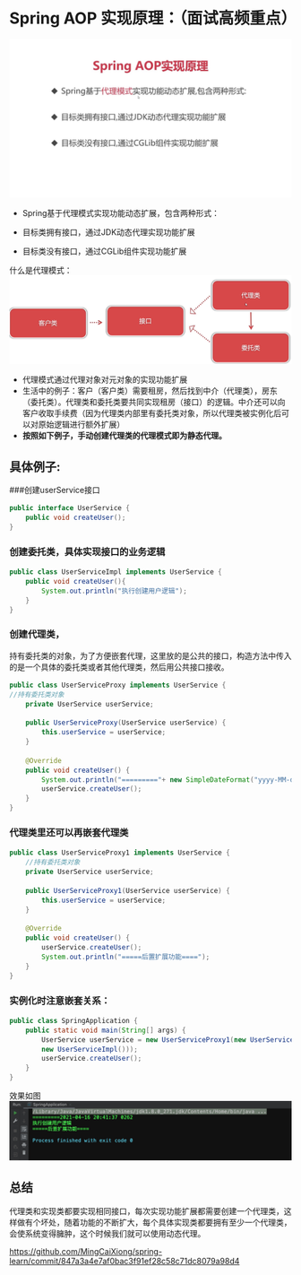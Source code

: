 # Spring AOP 实现原理：（面试高频重点）
![](media/16185742794458/16185743026532.jpg)

* Spring基于代理模式实现功能动态扩展，包含两种形式：

* 目标类拥有接口，通过JDK动态代理实现功能扩展

* 目标类没有接口，通过CGLib组件实现功能扩展

什么是代理模式：
![](media/16185742794458/16185763894403.png)

* 代理模式通过代理对象对元对象的实现功能扩展
* 生活中的例子：客户（客户类）需要租房，然后找到中介（代理类），房东（委托类）。代理类和委托类要共同实现租房（接口）的逻辑。中介还可以向客户收取手续费（因为代理类内部里有委托类对象，所以代理类被实例化后可以对原始逻辑进行额外扩展）
* **按照如下例子，手动创建代理类的代理模式即为静态代理。**

## 具体例子:
###创建userService接口
```java
public interface UserService {
    public void createUser();
}
```
### 创建委托类，具体实现接口的业务逻辑
```java
public class UserServiceImpl implements UserService {
    public void createUser(){
        System.out.println("执行创建用户逻辑");
    }
}
```
### 创建代理类，  
持有委托类的对象，为了方便嵌套代理，这里放的是公共的接口，构造方法中传入的是一个具体的委托类或者其他代理类，然后用公共接口接收。
```java
public class UserServiceProxy implements UserService {
//持有委托类对象
    private UserService userService;

    public UserServiceProxy(UserService userService) {
        this.userService = userService;
    }

    @Override
    public void createUser() {
        System.out.println("========="+ new SimpleDateFormat("yyyy-MM-dd HH:mm:ss SSSS").format(new Date()));
        userService.createUser();
    }
}
```
### 代理类里还可以再嵌套代理类

```java
public class UserServiceProxy1 implements UserService {
    //持有委托类对象
    private UserService userService;

    public UserServiceProxy1(UserService userService) {
        this.userService = userService;
    }

    @Override
    public void createUser() {
        userService.createUser();
        System.out.println("=====后置扩展功能====");
    }
}


```
### 实例化时注意嵌套关系：


```java
public class SpringApplication {
    public static void main(String[] args) {
        UserService userService = new UserServiceProxy1(new UserServiceProxy(
        new UserServiceImpl()));
        userService.createUser();
    }
}

```

效果如图
![](media/16185742794458/16185769154870.jpg)


## 总结
代理类和实现类都要实现相同接口，每次实现功能扩展都需要创建一个代理类，这样做有个坏处，随着功能的不断扩大，每个具体实现类都要拥有至少一个代理类，会使系统变得臃肿，这个时候我们就可以使用动态代理。

https://github.com/MingCaiXiong/spring-learn/commit/847a3a4e7af0bac3f91ef28c58c71dc8079a98d4